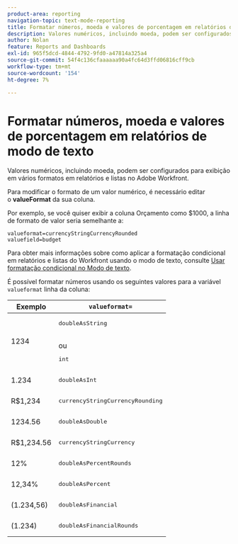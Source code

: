 ```yaml
---
product-area: reporting
navigation-topic: text-mode-reporting
title: Formatar números, moeda e valores de porcentagem em relatórios de modo de texto
description: Valores numéricos, incluindo moeda, podem ser configurados para exibição em vários formatos em relatórios e listas no Adobe Workfront.
author: Nolan
feature: Reports and Dashboards
exl-id: 965f5dcd-4844-4792-9fd0-a47814a325a4
source-git-commit: 54f4c136cfaaaaaa90a4fc64d3ffd06816cff9cb
workflow-type: tm+mt
source-wordcount: '154'
ht-degree: 7%

---
```


# Formatar números, moeda e valores de porcentagem em relatórios de modo de texto

Valores numéricos, incluindo moeda, podem ser configurados para exibição em vários formatos em relatórios e listas no Adobe Workfront.

Para modificar o formato de um valor numérico, é necessário editar o **valueFormat** da sua coluna.

Por exemplo, se você quiser exibir a coluna Orçamento como $1000, a linha de formato de valor seria semelhante a:

```
valueformat=currencyStringCurrencyRounded
valuefield=budget
```

Para obter mais informações sobre como aplicar a formatação condicional em relatórios e listas do Workfront usando o modo de texto, consulte [Usar formatação condicional no Modo de texto](../../../reports-and-dashboards/reports/text-mode/use-conditional-formatting-text-mode.md).

É possível formatar números usando os seguintes valores para a variável `valueformat` linha da coluna:

| Exemplo | `valueformat=` |
|---|---|
| 1234 | <pre>doubleAsString</pre> <br>ou <br><pre>int</pre> |
| 1.234 | <pre>doubleAsInt</pre> |
| R$1,234 | <pre>currencyStringCurrencyRounding</pre> |
| 1234.56 | <pre>doubleAsDouble</pre> |
| R$1,234.56 | <pre>currencyStringCurrency</pre> |
| 12% | <pre>doubleAsPercentRounds</pre> |
| 12,34% | <pre>doubleAsPercent</pre> |
| (1.234,56) | <pre>doubleAsFinancial</pre> |
| (1.234) | <pre>doubleAsFinancialRounds</pre> |
